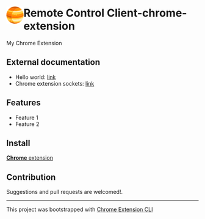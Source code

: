 # <img src="public/icons/icon_48.png" width="45" align="left"> Remote Control Client-chrome-extension

My Chrome Extension

## External documentation

- Hello world: [link](https://developer.chrome.com/docs/extensions/get-started/tutorial/hello-world?hl=it)
- Chrome extension sockets: [link](https://developer.chrome.com/docs/apps/manifest/sockets?hl=en)

## Features

- Feature 1
- Feature 2

## Install

[**Chrome** extension]()

## Contribution

Suggestions and pull requests are welcomed!.

---

This project was bootstrapped with [Chrome Extension CLI](https://github.com/dutiyesh/chrome-extension-cli)

